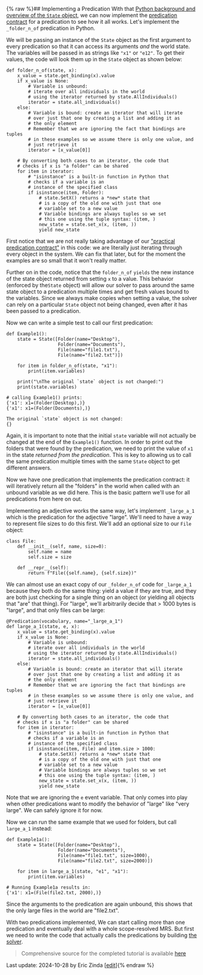 {% raw %}## Implementing a Predication
With that [Python background and overview of the `State` object](https://blog.inductorsoftware.com/Perplexity/home/pxint/pxint0020PythonBasics), we can now implement the [predication contract](https://blog.inductorsoftware.com/Perplexity/home/pxint/pxint0010PredicationContract) for a predication to see how it all works. Let's implement the `_folder_n_of` predication in Python.  

We will be passing an instance of the `State` object as the first argument to every predication so that it can access its arguments *and* the world state. The variables will be passed in as strings like `"x1"` or `"e12"`. To get their values, the code will look them up in the `State` object as shown below:
```
def folder_n_of(state, x):
    x_value = state.get_binding(x).value
    if x_value is None:
        # Variable is unbound:
        # iterate over all individuals in the world
        # using the iterator returned by state.AllIndividuals()
        iterator = state.all_individuals()
    else:
        # Variable is bound: create an iterator that will iterate
        # over just that one by creating a list and adding it as
        # the only element
        # Remember that we are ignoring the fact that bindings are tuples
        # in these examples so we assume there is only one value, and
        # just retrieve it
        iterator = [x_value[0]]

    # By converting both cases to an iterator, the code that
    # checks if x is "a folder" can be shared
    for item in iterator:
        # "isinstance" is a built-in function in Python that
        # checks if a variable is an
        # instance of the specified class
        if isinstance(item, Folder):
            # state.SetX() returns a *new* state that
            # is a copy of the old one with just that one
            # variable set to a new value
            # Variable bindings are always tuples so we set
            # this one using the tuple syntax: (item, )
            new_state = state.set_x(x, (item, ))
            yield new_state
```
First notice that we are not really taking advantage of our ["practical predication contract"](https://blog.inductorsoftware.com/Perplexity/home/pxint/pxint0010PredicationContract) in this code: we are literally just iterating through every object in the system. We can fix that later, but for the moment the examples are so small that it won't really matter.

Further on in the code, notice that the `folder_n_of` `yields` the new instance of the state object returned from setting `x` to a value.  This behavior (enforced by the`State` object) will allow our solver to pass around the same state object to a predication multiple times and get fresh values bound to the variables. Since we always make copies when setting a value, the solver can rely on a particular `State` object not being changed, even after it has been passed to a predication.

Now we can write a simple test to call our first predication:
```
def Example1():
    state = State([Folder(name="Desktop"),
                   Folder(name="Documents"),
                   File(name="file1.txt"),
                   File(name="file2.txt")])

    for item in folder_n_of(state, "x1"):
        print(item.variables)

    print("\nThe original `state` object is not changed:")
    print(state.variables)

# calling Example1() prints:
{'x1': x1=(Folder(Desktop),)}
{'x1': x1=(Folder(Documents),)}

The original `state` object is not changed:
{}
```

Again, it is important to note that the initial `state` variable will not actually be changed at the end of the `Example1()` function. In order to print out the folders that were found by the predication, we need to print the value of `x1` in the state *returned from the predication*. This is key to allowing us to call the same predication multiple times with the same `State` object to get different answers.

Now we have one predication that implements the predication contract: it will iteratively return all the "folders" in the world when called with an unbound variable as we did here. This is the basic pattern we'll use for all predications from here on out. 

Implementing an adjective works the same way, let's implement `_large_a_1` which is the predication for the adjective "large". We'll need to have a way to represent file sizes to do this first. We'll add an optional size to our `File` object:

```
class File:
    def __init__(self, name, size=0):
        self.name = name
        self.size = size

    def __repr__(self):
        return f"File({self.name}, {self.size})"
```

We can almost use an exact copy of our `_folder_n_of` code for `_large_a_1` because they both do the same thing: yield a value if they are true, and they are both just checking for a single thing on an object (or yielding all objects that "are" that thing). For "large", we'll arbitrarily decide that > 1000 bytes is "large", and that only files can be large:

```
@Predication(vocabulary, name="_large_a_1")
def large_a_1(state, e, x):
    x_value = state.get_binding(x).value
    if x_value is None:
        # Variable is unbound:
        # iterate over all individuals in the world
        # using the iterator returned by state.AllIndividuals()
        iterator = state.all_individuals()
    else:
        # Variable is bound: create an iterator that will iterate
        # over just that one by creating a list and adding it as
        # the only element
        # Remember that we are ignoring the fact that bindings are tuples
        # in these examples so we assume there is only one value, and
        # just retrieve it
        iterator = [x_value[0]]

    # By converting both cases to an iterator, the code that
    # checks if x is "a folder" can be shared
    for item in iterator:
        # "isinstance" is a built-in function in Python that
        # checks if a variable is an
        # instance of the specified class
        if isinstance(item, File) and item.size > 1000:
            # state.SetX() returns a *new* state that
            # is a copy of the old one with just that one
            # variable set to a new value
            # Variable bindings are always tuples so we set
            # this one using the tuple syntax: (item, )
            new_state = state.set_x(x, (item, ))
            yield new_state
```
Note that we are ignoring the `e` event variable. That only comes into play when other predications want to modify the behavior of "large" like "very large". We can safely ignore it for now.

Now we can run the same example that we used for folders, but call `large_a_1` instead:

```
def Example1a():
    state = State([Folder(name="Desktop"),
                   Folder(name="Documents"),
                   File(name="file1.txt", size=1000),
                   File(name="file2.txt", size=2000)])

    for item in large_a_1(state, "e1", "x1"):
        print(item.variables)
        
# Running Example1a results in:
{'x1': x1=(File(file2.txt, 2000),)}
```

Since the arguments to the predication are again unbound, this shows that the only large files in the world are "file2.txt".

With two predications implemented, We can start calling more than one predication and eventually deal with a whole scope-resolved MRS. But first we need to write the code that actually calls the predications by building [the solver](https://blog.inductorsoftware.com/Perplexity/home/pxint/pxint0040BuildSolver).

> Comprehensive source for the completed tutorial is available [here](https://github.com/EricZinda/Perplexity/tree/main/samples/hello_world)

Last update: 2024-10-28 by Eric Zinda [[edit](https://github.com/EricZinda/Perplexity/edit/main/docs/pxint/pxint0030ImplementPredication.md)]{% endraw %}